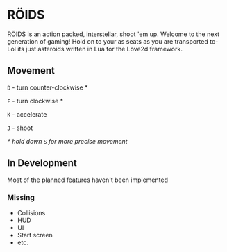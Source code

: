 # RÖIDS

RÖIDS is an action packed, interstellar, shoot 'em up. Welcome to the next generation of gaming! Hold on to your as seats as you are transported to- Lol its just asteroids written in Lua for the Löve2d framework.

## Movement
`D` - turn counter-clockwise \*

`F` - turn clockwise \*

`K` - accelerate

`J` - shoot

*\* hold down* `S` *for more precise movement*

## In Development
Most of the planned features haven't been implemented
### Missing
* Collisions
* HUD
* UI
* Start screen
* etc.
